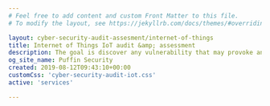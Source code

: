 ```yaml
---
# Feel free to add content and custom Front Matter to this file.
# To modify the layout, see https://jekyllrb.com/docs/themes/#overriding-theme-defaults

layout: cyber-security-audit-assesment/internet-of-things
title: Internet of Things IoT audit &amp; assessment
description: The goal is discover any vulnerability that may provoke an unathorized access so developer may fix the problem and make the web application secure
og_site_name: Puffin Security
created: 2019-08-12T09:43:10+00:00
customCss: 'cyber-security-audit-iot.css'
active: 'services'

---
```

